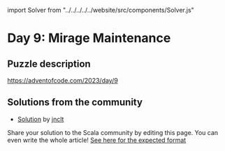 import Solver from "../../../../../website/src/components/Solver.js"

# Day 9: Mirage Maintenance

## Puzzle description

https://adventofcode.com/2023/day/9

## Solutions from the community

- [Solution](https://github.com/jnclt/adventofcode2023/blob/main/day09/mirage-maintenance.sc) by [jnclt](https://github.com/jnclt)

Share your solution to the Scala community by editing this page.
You can even write the whole article! [See here for the expected format](https://github.com/scalacenter/scala-advent-of-code/discussions/424)
